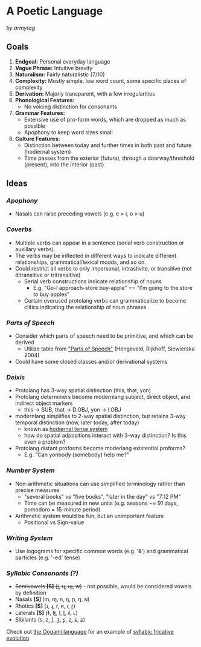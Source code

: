 # A Poetic Language

_by armytag_

## Goals

1. **Endgoal:** Personal everyday language
2. **Vague Phrase:** Intuitive brevity
3. **Naturalism:** Fairly naturalistic (7/10)
4. **Complexity:** Mostly simple, low word count, some specific places of complexity
5. **Derivation:** Majorly transparent, with a few irregularities
6. **Phonological Features:** 
    - No voicing distinction for consonants
7. **Grammar Features:**
    - Extensive use of pro-form words, which are dropped as much as possible
    - Apophony to keep word sizes small
8. **Culture Features:** 
    - Distinction between today and further times in both past and future (hodiernal system)
    - Time passes from the exterior (future), through a doorway/threshold (present), into the interior (past) 

## Ideas

### ***Apophony***

- Nasals can raise preceding vowels (e.g. e > i, o > u)

### ***Coverbs***

- Multiple verbs can appear in a sentence (serial verb construction or auxillary verbs).
- The verbs may be inflected in different ways to indicate different relationships, grammatical/lexical moods, and so on.
- Could restrict all verbs to only impersonal, intrastivite, or transitive (not ditransitive or tritransitive)
    - Serial verb constructions indicate relationship of nouns
        - E.g. "Go-I approach-store buy-apple" == "I'm going to the store to buy apples"
    - Certain overused protolang verbs can grammaticalize to become clitics indicating the relationship of noun phrases

### ***Parts of Speech***

- Consider which parts of speech need to be primitive, and which can be derived
    - Utilize table from ["Parts of Speech"](https://pure.uva.nl/ws/files/3933678/56452_zt02036p126.pdf) (Henɡeveld, Rijkhoff, Siewierska 2004)
- Could have some closed classes and/or derivational systems

### ***Deixis***

- Protolang has 3-way spatial distinction (this, that, yon)
- Protolang determiners become modernlang subject, direct object, and indirect object markers
    - this -> SUB, that -> D.OBJ, yon -> I.OBJ
- modernlang simplifies to 2-way spatial distinction, but retains 3-way temporal distinction (now, later today, after today)
    - known as [hodiernal tense system](https://en.wikipedia.org/wiki/Hodiernal_tense)
    - how do spatial adpositions interact with 3-way distinction?  Is this even a problem?
- Protolang distant proforms become moderlang existential proforms?
    - E.g. "Can yonbody (somebody) help me?"

### ***Number System***

- Non-arithmetic situations can use simplified terminology rather than precise measures
    - "several books" vs "five books", "later in the day" vs "7:12 PM"
    - Time can be measured in new units (e.g. seasons ~= 91 days, pomodoro = 15-minute period)
- Arithmetic system would be fun, but an unimportant feature
    - Positional vs Sign-value

### ***Writing System***

- Use logograms for specific common words (e.g. '&') and ɡrammatical particles (e.ɡ. '-ed' tense)

### ***Syllabic Consonants (?)***

- ~~Semivowels **[S]** (j, ɥ, ɰ, w)~~ - not possible, would be considered vowels by definition
- Nasals **[S]** (m, ɱ, n, ɳ, ɲ, ŋ, ɴ)
- Rhotics **[S]** (ɹ, ɻ, r, ʀ, ɾ, ɽ)
- Laterals **[S]** (ɬ, ɮ, l, ɭ, ʎ, ʟ) 
- Sibilants (s, z, ʃ, ʒ, ʂ, ʐ, ɕ, ʑ)

Check out [the Oogami language](https://en.wikipedia.org/wiki/Miyakoan_language#Consonants) for an example of [syllabic fricative evolution](http://amritas.com/101023.htm#10192359)
